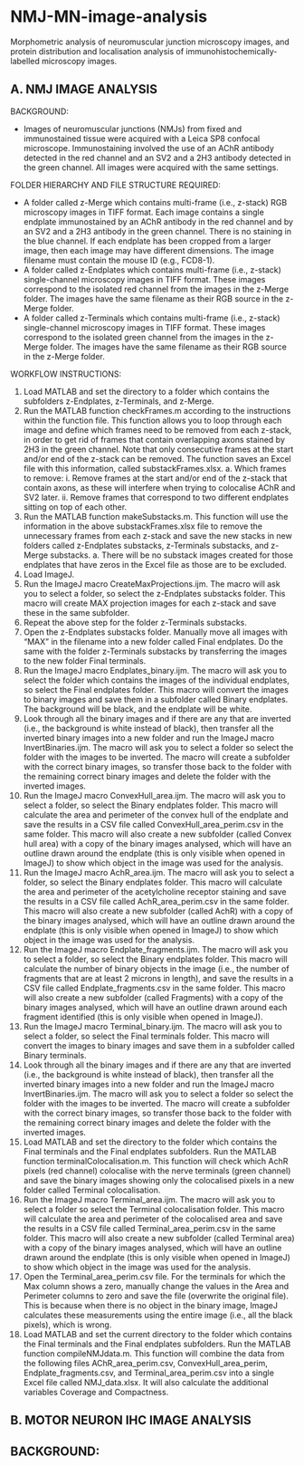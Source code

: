 # NMJ-MN-image-analysis
Morphometric analysis of neuromuscular junction microscopy images, and protein distribution and localisation analysis of immunohistochemically-labelled microscopy images.

## A.	NMJ IMAGE ANALYSIS

BACKGROUND:
-	Images of neuromuscular junctions (NMJs) from fixed and immunostained tissue were acquired with a Leica SP8 confocal microscope. Immunostaining involved the use of an AChR antibody detected in the red channel and an SV2 and a 2H3 antibody detected in the green channel. All images were acquired with the same settings.

FOLDER HIERARCHY AND FILE STRUCTURE REQUIRED:
-	A folder called z-Merge which contains multi-frame (i.e., z-stack) RGB microscopy images in TIFF format. Each image contains a single endplate immunostained by an AChR antibody in the red channel and by an SV2 and a 2H3 antibody in the green channel. There is no staining in the blue channel. If each endplate has been cropped from a larger image, then each image may have different dimensions. The image filename must contain the mouse ID (e.g., FCD8-1).
-	A folder called z-Endplates which contains multi-frame (i.e., z-stack) single-channel microscopy images in TIFF format. These images correspond to the isolated red channel from the images in the z-Merge folder. The images have the same filename as their RGB source in the z-Merge folder.
-	A folder called z-Terminals which contains multi-frame (i.e., z-stack) single-channel microscopy images in TIFF format. These images correspond to the isolated green channel from the images in the z-Merge folder. The images have the same filename as their RGB source in the z-Merge folder.

WORKFLOW INSTRUCTIONS:
1.	Load MATLAB and set the directory to a folder which contains the subfolders z-Endplates, z-Terminals, and z-Merge.
2.	Run the MATLAB function checkFrames.m according to the instructions within the function file. This function allows you to loop through each image and define which frames need to be removed from each z-stack, in order to get rid of frames that contain overlapping axons stained by 2H3 in the green channel. Note that only consecutive frames at the start and/or end of the z-stack can be removed. The function saves an Excel file with this information, called substackFrames.xlsx.
a.	Which frames to remove:
i.	Remove frames at the start and/or end of the z-stack that contain axons, as these will interfere when trying to colocalise AChR and SV2 later.
ii.	Remove frames that correspond to two different endplates sitting on top of each other.
3.	Run the MATLAB function makeSubstacks.m. This function will use the information in the above substackFrames.xlsx file to remove the unnecessary frames from each z-stack and save the new stacks in new folders called z-Endplates substacks, z-Terminals substacks, and z-Merge substacks.
a.	There will be no substack images created for those endplates that have zeros in the Excel file as those are to be excluded.
4.	Load ImageJ.
5.	Run the ImageJ macro CreateMaxProjections.ijm. The macro will ask you to select a folder, so select the z-Endplates substacks folder. This macro will create MAX projection images for each z-stack and save these in the same subfolder.
6.	Repeat the above step for the folder z-Terminals substacks.
7.	Open the z-Endplates substacks folder. Manually move all images with “MAX” in the filename into a new folder called Final endplates. Do the same with the folder z-Terminals substacks by transferring the images to the new folder Final terminals.
8.	Run the ImageJ macro Endplates_binary.ijm. The macro will ask you to select the folder which contains the images of the individual endplates, so select the Final endplates folder. This macro will convert the images to binary images and save them in a subfolder called Binary endplates. The background will be black, and the endplate will be white.
9.	Look through all the binary images and if there are any that are inverted (i.e., the background is white instead of black), then transfer all the inverted binary images into a new folder and run the ImageJ macro InvertBinaries.ijm. The macro will ask you to select a folder so select the folder with the images to be inverted. The macro will create a subfolder with the correct binary images, so transfer those back to the folder with the remaining correct binary images and delete the folder with the inverted images.
10.	Run the ImageJ macro ConvexHull_area.ijm. The macro will ask you to select a folder, so select the Binary endplates folder. This macro will calculate the area and perimeter of the convex hull of the endplate and save the results in a CSV file called ConvexHull_area_perim.csv in the same folder. This macro will also create a new subfolder (called Convex hull area) with a copy of the binary images analysed, which will have an outline drawn around the endplate (this is only visible when opened in ImageJ) to show which object in the image was used for the analysis.
11.	Run the ImageJ macro AchR_area.ijm. The macro will ask you to select a folder, so select the Binary endplates folder. This macro will calculate the area and perimeter of the acetylcholine receptor staining and save the results in a CSV file called AchR_area_perim.csv in the same folder. This macro will also create a new subfolder (called AchR) with a copy of the binary images analysed, which will have an outline drawn around the endplate (this is only visible when opened in ImageJ) to show which object in the image was used for the analysis.
12.	Run the ImageJ macro Endplate_fragments.ijm. The macro will ask you to select a folder, so select the Binary endplates folder. This macro will calculate the number of binary objects in the image (i.e., the number of fragments that are at least 2 microns in length), and save the results in a CSV file called Endplate_fragments.csv in the same folder. This macro will also create a new subfolder (called Fragments) with a copy of the binary images analysed, which will have an outline drawn around each fragment identified (this is only visible when opened in ImageJ).
13.	Run the ImageJ macro Terminal_binary.ijm. The macro will ask you to select a folder, so select the Final terminals folder. This macro will convert the images to binary images and save them in a subfolder called Binary terminals.
14.	Look through all the binary images and if there are any that are inverted (i.e., the background is white instead of black), then transfer all the inverted binary images into a new folder and run the ImageJ macro InvertBinaries.ijm. The macro will ask you to select a folder so select the folder with the images to be inverted. The macro will create a subfolder with the correct binary images, so transfer those back to the folder with the remaining correct binary images and delete the folder with the inverted images.
15.	Load MATLAB and set the directory to the folder which contains the Final terminals and the Final endplates subfolders. Run the MATLAB function terminalColocalisation.m. This function will check which AchR pixels (red channel) colocalise with the nerve terminals (green channel) and save the binary images showing only the colocalised pixels in a new folder called Terminal colocalisation.
16.	Run the ImageJ macro Terminal_area.ijm. The macro will ask you to select a folder so select the Terminal colocalisation folder. This macro will calculate the area and perimeter of the colocalised area and save the results in a CSV file called Terminal_area_perim.csv in the same folder. This macro will also create a new subfolder (called Terminal area) with a copy of the binary images analysed, which will have an outline drawn around the endplate (this is only visible when opened in ImageJ) to show which object in the image was used for the analysis.
17.	Open the Terminal_area_perim.csv file. For the terminals for which the Max column shows a zero, manually change the values in the Area and Perimeter columns to zero and save the file (overwrite the original file). This is because when there is no object in the binary image, ImageJ calculates these measurements using the entire image (i.e., all the black pixels), which is wrong.
18.	Load MATLAB and set the current directory to the folder which contains the Final terminals and the Final endplates subfolders. Run the MATLAB function compileNMJdata.m. This function will combine the data from the following files AChR_area_perim.csv, ConvexHull_area_perim, Endplate_fragments.csv, and Terminal_area_perim.csv into a single Excel file called NMJ_data.xlsx. It will also calculate the additional variables Coverage and Compactness.

## B.	MOTOR NEURON IHC IMAGE ANALYSIS

BACKGROUND:
-
